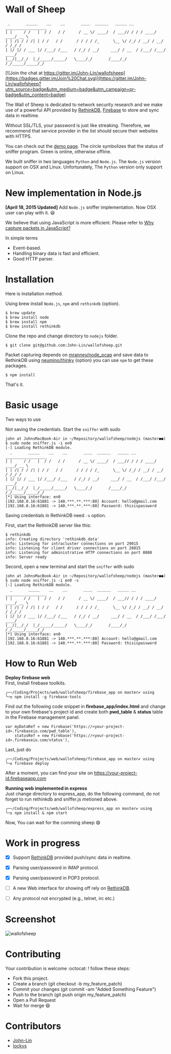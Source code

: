 Wall of Sheep
=============
```
 _       _____    __    __       ____  ______   _____ __  __________________
| |     / /   |  / /   / /      / __ \/ ____/  / ___// / / / ____/ ____/ __ \
| | /| / / /| | / /   / /      / / / / /_      \__ \/ /_/ / __/ / __/ / /_/ /
| |/ |/ / ___ |/ /___/ /___   / /_/ / __/     ___/ / __  / /___/ /___/ ____/
|__/|__/_/  |_/_____/_____/   \____/_/       /____/_/ /_/_____/_____/_/

```

[![Join the chat at https://gitter.im/John-Lin/wallofsheep](https://badges.gitter.im/Join%20Chat.svg)](https://gitter.im/John-Lin/wallofsheep?utm_source=badge&utm_medium=badge&utm_campaign=pr-badge&utm_content=badge)

The Wall of Sheep is dedicated to network security research and we make use of a powerful API provided by [RethinkDB](http://www.rethinkdb.com/), [Firebase](https://www.firebase.com/) to store and sync data in realtime.

Without SSL/TLS, your password is just like streaking. Therefore, we recommend that service provider in the list should secure their websites with HTTPS.

You can check out the [demo page](https://amber-inferno-5029.firebaseapp.com).
The circle symbolizes that the status of sniffer program. Green is online, otherwise offline.

We built sniffer in two languages `Python` and `Node.js`. The `Node.js` version support on OSX and Linux. Unfortunately, The `Python` version only support on Linux.

New implementation in Node.js
=============

**[April 18, 2015 Updated]** Add `Node.js` sniffer implementation. Now OSX user can play with it. :laughing:

We believe that using JavaScript is more efficient. Please refer to [Why capture packets in JavaScript?](https://github.com/mranney/node_pcap#why-capture-packets-in-javascript)

In simple terms

- Event-based.
- Handling binary data is fast and efficient.
- Good HTTP parser.

Installation
=============

Here is installation method.

Using brew install `Node.js`, `npm` and `rethinkdb` (option).

```
$ brew update
$ brew install node
$ brew install npm
$ brew install rethinkdb
```

Clone the repo and change directory to `nodejs` folder.

```
$ git clone git@github.com:John-Lin/wallofsheep.git
```

Packet capturing depends on [mranney/node_pcap](https://github.com/mranney/node_pcap) and save data to RethinkDB using [neumino/thinky](https://github.com/neumino/thinky) (option) you can use `npm` to get these packages.

```
$ npm install
```

That's it.

Basic usage
=============

Two ways to use

Not saving the credentials. Start the `sniffer` with sudo

```
john at JohnsMacBook-Air in ~/Repository/wallofsheep/nodejs (master●●)
$ sudo node sniffer.js -i en0
[-] Loading RethinkDB module.
  _       _____    __    __       ____  ______   _____ __  __________________
| |     / /   |  / /   / /      / __ \/ ____/  / ___// / / / ____/ ____/ __ \
| | /| / / /| | / /   / /      / / / / /_      \__ \/ /_/ / __/ / __/ / /_/ /
| |/ |/ / ___ |/ /___/ /___   / /_/ / __/     ___/ / __  / /___/ /___/ ____/
|__/|__/_/  |_/_____/_____/   \____/_/       /____/_/ /_/_____/_____/_/
[*] Using interface: en0
[192.168.0.16:61881 -> 140.***.**.***:80] Account: hello@gmail.com
[192.168.0.16:61881 -> 140.***.**.***:80] Password: thisispassword
```


Saving credentials in RethinkDB need `-s` option.

First, start the RethinkDB server like this:

```
$ rethinkdb
info: Creating directory 'rethinkdb_data'
info: Listening for intracluster connections on port 29015
info: Listening for client driver connections on port 28015
info: Listening for administrative HTTP connections on port 8080
info: Server ready
```

Second, open a new terminal and start the `sniffer` with sudo

```
john at JohnsMacBook-Air in ~/Repository/wallofsheep/nodejs (master●●)
$ sudo node sniffer.js -i en0 -s
[-] Loading RethinkDB module.
  _       _____    __    __       ____  ______   _____ __  __________________
| |     / /   |  / /   / /      / __ \/ ____/  / ___// / / / ____/ ____/ __ \
| | /| / / /| | / /   / /      / / / / /_      \__ \/ /_/ / __/ / __/ / /_/ /
| |/ |/ / ___ |/ /___/ /___   / /_/ / __/     ___/ / __  / /___/ /___/ ____/
|__/|__/_/  |_/_____/_____/   \____/_/       /____/_/ /_/_____/_____/_/
[*] Using interface: en0
[192.168.0.16:61881 -> 140.***.**.***:80] Account: hello@gmail.com
[192.168.0.16:61881 -> 140.***.**.***:80] Password: thisispassword
```
How to Run Web
==============
**Deploy firebase web**  
First, Install firebase toolkits.

```
╭─~/Coding/Projects/web/wallofsheep/firebase_app on master✔ using
╰─± npm install -g firebase-tools
```

Find out the following code snippet in **firebase_app/index.html** and change to your own firebase's project id and create both **pwd_table** & **status** table in the Firebase management panel.

```
var myDataRef = new Firebase('https://<your-project-id>.firebaseio.com/pwd_table'),
    statusRef = new Firebase('https://<your-project-id>.firebaseio.com/status'),
```
Last, just do

```
╭─~/Coding/Projects/web/wallofsheep/firebase_app on master✔ using
╰─± firebase deploy
```
After a moment, you can find your site on https://your-project-id.firebaseapp.com

**Running web implemented in express**  
Just change directory to express_app, do the following command, do not forget to run rethinkdb and sniffer.js metioned above.

```
╭─~/Coding/Projects/web/wallofsheep/express_app on master✔ using
╰─± npm install & npm start
```
Now, You can wait for the comming sheep :smile:

Work in progress
================
- [x] Support [RethinkDB](http://www.rethinkdb.com/) provided push/sync data in realtime.
- [x] Parsing user/password in IMAP protocol.
- [X] Parsing user/password in POP3 protocol.
- [ ] A new Web interface for showing off rely on [RethinkDB](http://www.rethinkdb.com/).
- [ ] Any protocol not encrypted (e.g., telnet, irc etc.)


Screenshot
===========
![wallofsheep](/screenshot/screenshot.jpeg?raw=true "Wall of Sheep")


Contributing
===========
Your contribution is welcome :octocat: ! follow these steps:

- Fork this project.
- Create a branch (git checkout -b my_feature_patch)
- Commit your changes (git commit -am "Added Something Feature")
- Push to the branch (git push origin my_feature_patch)
- Open a Pull Request
- Wait for merge :smile:


Contributors
===========
- [John-Lin](https://github.com/John-Lin)
- [lockys](https://github.com/lockys)
